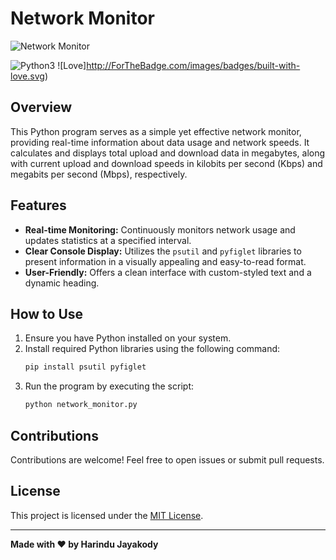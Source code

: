 # Network Monitor

![Network Monitor](https://github.com/harindujayakody/network-monitor/assets/9878813/446c3b9a-543e-4c6e-a28e-341a611f3973)

![Python3](https://img.shields.io/badge/Python-14354C?style=for-the-badge&logo=python&logoColor=white) ![Love]http://ForTheBadge.com/images/badges/built-with-love.svg)

## Overview

This Python program serves as a simple yet effective network monitor, providing real-time information about data usage and network speeds. It calculates and displays total upload and download data in megabytes, along with current upload and download speeds in kilobits per second (Kbps) and megabits per second (Mbps), respectively.

## Features

- **Real-time Monitoring:** Continuously monitors network usage and updates statistics at a specified interval.
- **Clear Console Display:** Utilizes the `psutil` and `pyfiglet` libraries to present information in a visually appealing and easy-to-read format.
- **User-Friendly:** Offers a clean interface with custom-styled text and a dynamic heading.

## How to Use

1. Ensure you have Python installed on your system.
2. Install required Python libraries using the following command:
   ```bash
   pip install psutil pyfiglet
   ```
3. Run the program by executing the script:
   ```bash
   python network_monitor.py
   ```

## Contributions

Contributions are welcome! Feel free to open issues or submit pull requests.

## License

This project is licensed under the [MIT License](LICENSE.md).

---

**Made with ❤️ by Harindu Jayakody**